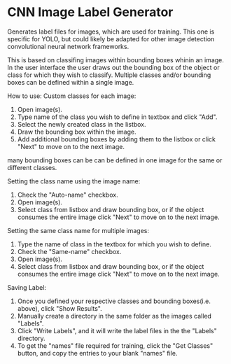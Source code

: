 # CNN Image Label Generator
Generates label files for images, which are used for training. This one is specific for YOLO, but could likely be adapted for other image detection convolutional neural network frameworks.

This is based on classifing images within bounding boxes whinin an image. In the user interface the user draws out the bounding box of the object or class for which they wish to classify. Multiple classes and/or bounding boxes can be defined within a single image.

How to use:
Custom classes for each image:
1. Open image(s).
2. Type name of the class you wish to define in textbox and click "Add".
3. Select the newly created class in the listbox.
4. Draw the bounding box within the image.
5. Add additional bounding boxes by adding them to the listbox or click "Next" to move on to the next image.

many bounding boxes can be can be defined in one image for the same or different classes.

Setting the class name using the image name:
1. Check the "Auto-name" checkbox.
2. Open image(s).
3. Select class from listbox and draw bounding box, or if the object consumes the entire image click "Next" to move on to the next image.

Setting the same class name for multiple images:
1. Type the name of class in the textbox for which you wish to define.
2. Check the "Same-name" checkbox.
3. Open image(s).
4. Select class from listbox and draw bounding box, or if the object consumes the entire image click "Next" to move on to the next image.

Saving Label:
1. Once you defined your respective classes and bounding boxes(i.e. above), click "Show Results".
2. Manually create a directory in the same folder as the images called "Labels".
3. Click "Write Labels", and it will write the label files in the the "Labels" directory.
4. To get the "names" file required for training, click the "Get Classes" button, and copy the entries to your blank "names" file.
